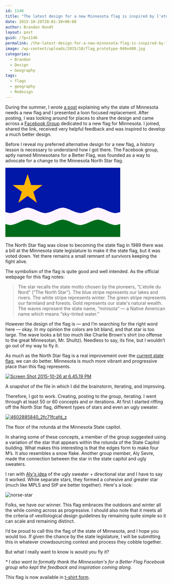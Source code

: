 ```yaml
---
id: 1146
title: "The latest design for a new Minnesota flag is inspired by l'etoile du nord"
date: 2015-10-26T20:01:39+00:00
author: Brandon Hundt
layout: post
guid: /?p=1146
permalink: /the-latest-design-for-a-new-minnesota-flag-is-inspired-by-letoile-du-nord/
image: /wp-content/uploads/2015/10/flag_prototype-940x400.jpg
categories:
  - Brandon
  - Design
  - Geography
tags:
  - flags
  - geography
  - Redesign
---
```

During the summer, I wrote [a post](/adventures-in-vexillology-a-new-flag-for-minnesota/) explaining why the state of Minnesota needs a new flag and I presented a loon focused replacement. After posting, I was looking around for places to share the design and came across a [Facebook Group](https://www.facebook.com/groups/60969148707/) dedicated to a new flag for Minnesota. I joined, shared the link, received very helpful feedback and was inspired to develop a much better design.<!--more-->

Before I reveal my preferred alternative design for a new flag, a history lesson is necessary to understand how I got there. The Facebook group, aptly named Minnesotans for a Better Flag, was founded as a way to advocate for a change to the Minnesota North Star flag.

[<img class="size-full wp-image-1148 aligncenter" src="/wp-content/uploads/2015/10/mnflag-graphic1.gif" alt="mnflag-graphic1" width="359" height="216" />](/wp-content/uploads/2015/10/mnflag-graphic1.gif)

The North Star flag was close to becoming the state flag in 1989 there was a bill at the Minnesota state legislature to make it the state flag, but it was voted down. Yet there remains a small remnant of survivors keeping the fight alive.

The symbolism of the flag is quite good and well intended. As the official webpage for this flag notes:

> The star recalls the state motto chosen by the pioneers, &#8220;L'etoile du Nord&#8221; (&#8220;The North Star&#8221;). The blue stripe represents our lakes and rivers. The white stripe represents winter. The green stripe represents our farmland and forests. Gold represents our state's natural wealth. The waves represent the state name, &#8220;minisota&#8221; &#8212; a Native American name which means &#8220;sky-tinted water.&#8221;

However the design of the flag is — and I’m searching for the right word here — okay. In my opinion the colors are bit bland, and that star is too large. The wave looks a bit too much like Charlie Brown's shirt (no offense to the great Minnesotan, Mr. Shultz). Needless to say, its fine, but I wouldn’t go out of my way to fly it.

As much as the North Star flag is a real improvement over the [current state flag](https://en.wikipedia.org/wiki/Flag_of_Minnesota), we can do better. Minnesota is much more vibrant and progressive place than this flag represents.

<div id="attachment_1147" style="width: 650px" class="wp-caption alignnone">
  <a href="/wp-content/uploads/2015/10/Screen-Shot-2015-10-26-at-6.45.19-PM.png"><img class="wp-image-1147 size-large" src="/wp-content/uploads/2015/10/Screen-Shot-2015-10-26-at-6.45.19-PM-1024x583.png" alt="Screen Shot 2015-10-26 at 6.45.19 PM" width="640" height="364" srcset="https://rachelbrandon.com/wp-content/uploads/2015/10/Screen-Shot-2015-10-26-at-6.45.19-PM-1024x583.png 1024w, https://rachelbrandon.com/wp-content/uploads/2015/10/Screen-Shot-2015-10-26-at-6.45.19-PM-300x171.png 300w" sizes="(max-width: 640px) 100vw, 640px" /></a>

  <p class="wp-caption-text">
    A snapshot of the file in which I did the brainstorm, iterating, and improving.
  </p>
</div>

<p style="clear: both;">
  Therefore, I got to work. Creating, posting to the group, iterating. I went through at least 50 or 60 concepts and or iterations. At first I started riffing off the North Star flag, different types of stars and even an ugly sweater.
</p>

<div id="attachment_1149" style="width: 650px" class="wp-caption alignnone">
  <a href="/wp-content/uploads/2015/10/4602885840_2fc71fcafd_z.jpg"><img class="wp-image-1149 size-full" style="float: none; margin: 0;" src="/wp-content/uploads/2015/10/4602885840_2fc71fcafd_z.jpg" alt="4602885840_2fc71fcafd_z" width="640" height="480" srcset="https://rachelbrandon.com/wp-content/uploads/2015/10/4602885840_2fc71fcafd_z.jpg 640w, https://rachelbrandon.com/wp-content/uploads/2015/10/4602885840_2fc71fcafd_z-300x225.jpg 300w" sizes="(max-width: 640px) 100vw, 640px" /></a>

  <p class="wp-caption-text">
    The floor of the rotunda at the Minnesota State capitol.
  </p>
</div>

In sharing some of these concepts, a member of the group suggested using a variation of the star that appears within the rotunda of the State Capitol building. What makes this interesting is that the edges form to make four M’s. It also resembles a snow flake. Another group member, Aly Sevre, made the connection between the star in the state capitol and ugly sweaters.

I ran with [Aly's idea](https://www.facebook.com/groups/60969148707/permalink/10153484743898708/) of the ugly sweater + directional star and I have to say it worked. While separate stars, they formed a cohesive and greater star (much like MPLS and StP are better together). Here's a look:

<img class="alignnone size-full wp-image-1150" src="/wp-content/uploads/2015/10/norse-star.png" alt="norse-star" width="1290" height="836" srcset="https://rachelbrandon.com/wp-content/uploads/2015/10/norse-star.png 1290w, https://rachelbrandon.com/wp-content/uploads/2015/10/norse-star-300x194.png 300w, https://rachelbrandon.com/wp-content/uploads/2015/10/norse-star-1024x664.png 1024w" sizes="(max-width: 1290px) 100vw, 1290px" />

Folks, we have our winner. This flag embraces the outdoors and winter all the while coming across as progressive. I should also note that it meets all the criteria of vexillological design guidelines by remaining quite simple so it can scale and remaining distinct.

I’d be proud to call this the flag of the state of Minnesota, and I hope you would too. If given the chance by the state legislature, I will be submitting this in whatever crowdsourcing contest and process they cobble together.

But what I really want to know is would you fly it?

_* I also want to formally thank the Minnesotan's for a Better Flag Facebook group who kept the feedback and inspiration coming along._

This flag is now available in [t-shirt form](https://cottonbureau.com/products/letoile-du-nord-the-minnesota-north-star?fbclid=IwAR1R8cNJLOTNRjepjlUrq7sWLa_JQGwMA4TIdvhyRCkfnSCBYgfwHUopLYs#/1417424/tee-men-standard-tee-midnight-blue-poly-cotton-xs).
